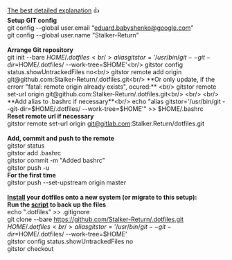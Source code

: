 [The best detailed explanation](https://www.ackama.com/blog/posts/the-best-way-to-store-your-dotfiles-a-bare-git-repository-explained) :+1:
<br/>
**Setup GIT config**<br/>
git config --global user.email "eduard.babyshenko@google.com"<br/>
git config --global user.name "Stalker-Return"<br/>
<br/>
**Arrange Git repository**<br/>
git init --bare $HOME/.dotfiles<br/>
alias gitstor='/usr/bin/git --git-dir=$HOME/.dotfiles/ --work-tree=$HOME'<br/>
gitstor config status.showUntrackedFiles no<br/>
gitstor remote add origin git@github.com:Stalker-Return/.dotfiles.git<br/>
**Or only update, if the errorr "fatal: remote origin already exists", ocured:** <br/>
gitstor remote set-url origin git@github.com:Stalker-Return/.dotfiles.git<br/>
<br/>
<br/>
**Add alias to .bashrc if necessary**<br/>
echo "alias gitstor='/usr/bin/git --git-dir=$HOME/.dotfiles/ --work-tree=$HOME'" >> $HOME/.bashrc<br/>
**Reset remote url if necessary**<br/>
gitstor remote set-url origin git@gitlab.com:Stalker.Return/dotfiles.git<br/>
<br/>
**Add, commit and push to the remote**<br/>
gitstor status<br/>
gitstor add .bashrc<br/>
gitstor commit -m "Added bashrc"<br/>
gitstor push -u<br/>
**For the first time**<br/>
gitstor push --set-upstream origin master <br/>
<br/>
**[Install](https://www.atlassian.com/git/tutorials/dotfiles<br/>) your dotfiles onto a new system (or migrate to this setup):**<br/>
**Run the [script](https://github.com/Stalker-Return/.dotfiles/blob/master/scripts/fucking_dangerouse_script.sh) to back up the files**<br/>
echo ".dotfiles" >> .gitignore<br/>
git clone --bare https://github.com/Stalker-Return/.dotfiles.git $HOME/.dotfiles<br/>
alias gitstor='/usr/bin/git --git-dir=$HOME/.dotfiles/ --work-tree=$HOME'<br/>
gitstor config status.showUntrackedFiles no<br/>
gitstor checkout<br/>
